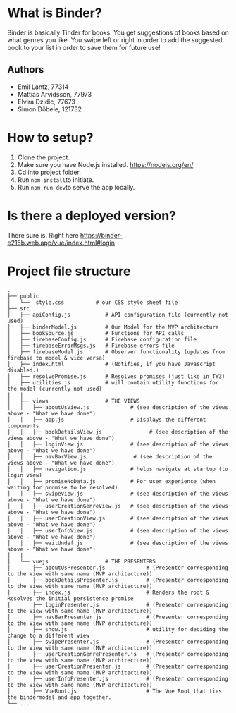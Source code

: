 # What is Binder?

Binder is basically Tinder for books. You get suggestions of books based on what genres you like. You swipe left or right in order to add the suggested book to your list in order to save them for future use!

## Authors

- Emil Lantz, 77314
- Mattias Arvidsson, 77973
- Elvira Dzidic, 77673 
- Simon Döbele, 121732

# How to setup?

1. Clone the project.
2. Make sure you have Node.js installed. https://nodejs.org/en/
3. Cd into project folder.
4. Run ```npm install```to initiate.
5. Run ```npm run dev```to serve the app locally.

# Is there a deployed version?

There sure is. Right here https://binder-e215b.web.app/vue/index.html#login


# Project file structure

```
.
├── public
│   └──  style.css          # our CSS style sheet file
├── src                     
│   ├── apiConfig.js           # API configuration file (currently not used)       
│   ├── binderModel.js         # Our Model for the MVP architecture
│   ├── bookSource.js          # Functions for API calls
│   ├── firebaseConfig.js      # Firebase configuration file
│   ├── firebaseErrorMsgs.js   # Firebase errors file
│   ├── firebaseModel.js       # Observer functionality (updates from firebase to model & vice versa)
│   ├── index.html             # (Notifies, if you have Javascript disabled.)
│   ├── resolvePromise.js      # Resolves promises (just like in TW3)
│   ├── utilities.js           # will contain utility functions for the model (currently not used)
|   |   
│   ├── views                  # THE VIEWS
│   │   ├── aboutUsView.js             # (see description of the views above - "What we have done")
│   │   ├── app.js                     # Displays the different components
│   │   ├── bookDetailsView.js               # (see description of the views above - "What we have done")
│   │   ├── loginView.js               # (see description of the views above - "What we have done")
│   │   ├── navBarView.js               # (see description of the views above - "What we have done")
│   │   ├── navigation.js              # helps navigate at startup (to login view)
│   │   ├── promiseNoData.js           # For user experience (when waiting for promise to be resolved)
│   │   ├── swipeView.js               # (see description of the views above - "What we have done")
│   │   ├── userCreationGenreView.js   # (see description of the views above - "What we have done")
│   │   ├── userCreationView.js        # (see description of the views above - "What we have done")
│   │   ├── userInfoView.js            # (see description of the views above - "What we have done")
│   │   ├── waitUndef.js               # (see description of the views above - "What we have done")
│   |
|   └── vuejs                  # THE PRESENTERS
│       ├── aboutUsPresenter.js             # (Presenter corresponding to the View with same name (MVP architecture))
│       ├── bookDetailsPresenter.js         # (Presenter corresponding to the View with same name (MVP architecture))
│       ├── index.js                        # Renders the root & Resolves the initial persistence promise
│       ├── loginPresenter.js               # (Presenter corresponding to the View with same name (MVP architecture))
│       ├── navBarPresenter.js              # (Presenter corresponding to the View with same name (MVP architecture))
│       ├── show.js                         # utility for deciding the change to a different view
│       ├── swipePresenter.js               # (Presenter corresponding to the View with same name (MVP architecture))
│       ├── userCreationGenrePresenter.js   # (Presenter corresponding to the View with same name (MVP architecture))
│       ├── userCreationPresenter.js        # (Presenter corresponding to the View with same name (MVP architecture))
│       ├── userInfoPresenter.js            # (Presenter corresponding to the View with same name (MVP architecture))
│       ├── VueRoot.js                      # The Vue Root that ties the bindermodel and app together.
└── ...
```
